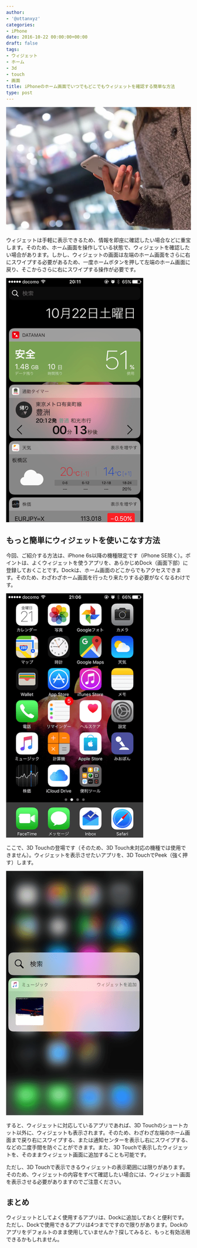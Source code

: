 ```yaml
---
author:
- '@ottanxyz'
categories:
- iPhone
date: 2016-10-22 00:00:00+00:00
draft: false
tags:
- ウィジェット
- ホーム
- 3d
- touch
- 画面
title: iPhoneのホーム画面でいつでもどこでもウィジェットを確認する簡単な方法
type: post
---
```


![](161022-580b4aaa16045.jpg)

ウィジェットは手軽に表示できるため、情報を即座に確認したい場合などに重宝します。そのため、ホーム画面を操作している状態で、ウィジェットを確認したい場合があります。しかし、ウィジェットの画面は左端のホーム画面をさらに右にスワイプする必要があるため、一度ホームボタンを押して左端のホーム画面に戻り、そこからさらに右にスワイプする操作が必要です。

![](161022-580b4ab4d8629.png)

## もっと簡単にウィジェットを使いこなす方法

今回、ご紹介する方法は、iPhone 6s以降の機種限定です（iPhone SE除く）。ポイントは、よくウィジェットを使うアプリを、あらかじめDock（画面下部）に登録しておくことです。Dockは、ホーム画面のどこからでもアクセスできます。そのため、わざわざホーム画面を行ったり来たりする必要がなくなるわけです。

![](161022-580b4abc98334.png)

ここで、3D Touchの登場です（そのため、3D Touch未対応の機種では使用できません）。ウィジェットを表示させたいアプリを、3D TouchでPeek（強く押す）します。

![](161022-580b4ac4418e0.png)

すると、ウィジェットに対応しているアプリであれば、3D Touchのショートカット以外に、ウィジェットも表示されます。そのため、わざわざ左端のホーム画面まで戻り右にスワイプする、または通知センターを表示し右にスワイプする、などの二度手間を防ぐことができます。また、3D Touchで表示したウィジェットを、そのままウィジェット画面に追加することも可能です。

ただし、3D Touchで表示できるウィジェットの表示範囲には限りがあります。そのため、ウィジェットの内容をすべて確認したい場合には、ウィジェット画面を表示させる必要がありますのでご注意ください。

## まとめ

ウィジェットとしてよく使用するアプリは、Dockに追加しておくと便利です。ただし、Dockで使用できるアプリは4つまでですので限りがあります。Dockのアプリをデフォルトのまま使用していませんか？探してみると、もっと有効活用できるかもしれません。
